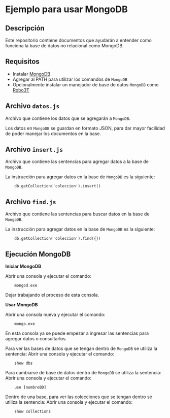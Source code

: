 # Ejemplo para usar MongoDB

## Descripción

Este repositorio contiene documentos que ayudarán a entender como funciona la base de datos no relacional como MongoDB.

## Requisitos

* Instalar [MongoDB](https://www.mongodb.com/)
* Agregar al PATH para utilizar los comandos de `MongoDB`
* Opcionalmente instalar un manejador de base de datos `MongoDB` como [Robo3T](https://robomongo.org/)

## Archivo `datos.js`

Archivo que contiene los datos que se agregarán a `MongoDB`.

Los datos en `MongoDB` se guardan en formato JSON, para dar mayor facilidad de poder manejar los documentos en la base.

## Archivo `insert.js`

Archivo que contiene las sentencias para agregar datos a la base de `MongoDB`.

La instrucción para agregar datos en la base de `MongoDB` es la siguiente:
```objc
	db.getCollection('coleccion').insert()
``` 

## Archivo `find.js`

Archivo que contiene las sentencias para buscar datos en la base de `MongoDB`.

La instrucción para agregar datos en la base de `MongoDB` es la siguiente:
```objc
	db.getCollection('coleccion').find({})
``` 

## Ejecución MongoDB

**Iniciar MongoDB**

Abrir una consola y ejecutar el comando:
```objc
	mongod.exe
```
Dejar trabajando el proceso de esta consola.

**Usar MongoDB**

Abrir una consola nueva y ejecutar el comando:
```objc
	mongo.exe
```
En esta consola ya se puede empezar a ingresar las sentencias para agregar datos o consultarlos.

Para ver las bases de datos que se tengan dentro de `MongoDB` se utiliza la sentencia:
Abrir una consola y ejecutar el comando:
```objc
	show dbs
```
Para cambiarse de base de datos dentro de `MongoDB` se utiliza la sentencia:
Abrir una consola y ejecutar el comando:
```objc
	use [nombreBD]
```

Dentro de una base, para ver las colecciones que se tengan dentro se utiliza la sentencia:
Abrir una consola y ejecutar el comando:
```objc
	show collections
```



